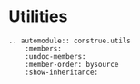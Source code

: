 # Utilities

```{eval-rst}
.. automodule:: construe.utils
    :members:
    :undoc-members:
    :member-order: bysource
    :show-inheritance:
```
